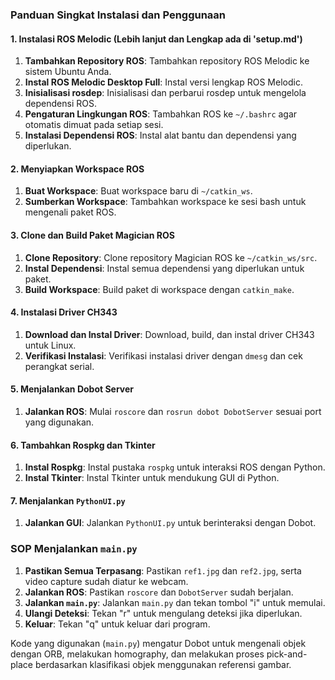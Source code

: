 ### Panduan Singkat Instalasi dan Penggunaan

#### 1. Instalasi ROS Melodic (Lebih lanjut dan Lengkap ada di 'setup.md')
1. **Tambahkan Repository ROS**: Tambahkan repository ROS Melodic ke sistem Ubuntu Anda.
2. **Instal ROS Melodic Desktop Full**: Instal versi lengkap ROS Melodic.
3. **Inisialisasi rosdep**: Inisialisasi dan perbarui rosdep untuk mengelola dependensi ROS.
4. **Pengaturan Lingkungan ROS**: Tambahkan ROS ke `~/.bashrc` agar otomatis dimuat pada setiap sesi.
5. **Instalasi Dependensi ROS**: Instal alat bantu dan dependensi yang diperlukan.

#### 2. Menyiapkan Workspace ROS
1. **Buat Workspace**: Buat workspace baru di `~/catkin_ws`.
2. **Sumberkan Workspace**: Tambahkan workspace ke sesi bash untuk mengenali paket ROS.

#### 3. Clone dan Build Paket Magician ROS
1. **Clone Repository**: Clone repository Magician ROS ke `~/catkin_ws/src`.
2. **Instal Dependensi**: Instal semua dependensi yang diperlukan untuk paket.
3. **Build Workspace**: Build paket di workspace dengan `catkin_make`.

#### 4. Instalasi Driver CH343
1. **Download dan Instal Driver**: Download, build, dan instal driver CH343 untuk Linux.
2. **Verifikasi Instalasi**: Verifikasi instalasi driver dengan `dmesg` dan cek perangkat serial.

#### 5. Menjalankan Dobot Server
1. **Jalankan ROS**: Mulai `roscore` dan `rosrun dobot DobotServer` sesuai port yang digunakan.

#### 6. Tambahkan Rospkg dan Tkinter
1. **Instal Rospkg**: Instal pustaka `rospkg` untuk interaksi ROS dengan Python.
2. **Instal Tkinter**: Instal Tkinter untuk mendukung GUI di Python.

#### 7. Menjalankan `PythonUI.py`
1. **Jalankan GUI**: Jalankan `PythonUI.py` untuk berinteraksi dengan Dobot.

### SOP Menjalankan `main.py`
1. **Pastikan Semua Terpasang**: Pastikan `ref1.jpg` dan `ref2.jpg`, serta video capture sudah diatur ke webcam.
2. **Jalankan ROS**: Pastikan `roscore` dan `DobotServer` sudah berjalan.
3. **Jalankan `main.py`**: Jalankan `main.py` dan tekan tombol "i" untuk memulai.
4. **Ulangi Deteksi**: Tekan "r" untuk mengulang deteksi jika diperlukan.
5. **Keluar**: Tekan "q" untuk keluar dari program.

Kode yang digunakan (`main.py`) mengatur Dobot untuk mengenali objek dengan ORB, melakukan homography, dan melakukan proses pick-and-place berdasarkan klasifikasi objek menggunakan referensi gambar.
